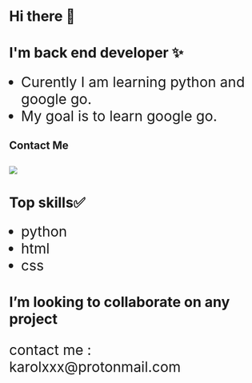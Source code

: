 
<body>
 <h1>Hi there 👋</h1>

<h2 style='font-size:2em;font-family:'Monospace', 'Lucida Console''>I'm back end developer ✨</h2>
<ul>
 <li style='font-size:2em'> Curently I am learning python and google go.</li>
 <li style='font-size:2em'> My goal is to learn google go.</li>
</ul>
<h2> Contact Me<h2>
<a href='https://twitter.com/KKaprans'><img src="http://i.imgur.com/tXSoThF.png "></a>

<h2 style='font-size:2em'> Top skills✅</h2>

<ul>
 <li style='font-size:2em'>python</li>
 <li style='font-size:2em'>html</li>
 <li style='font-size:2em'>css</li>
</ul>

<h1 style='font-size:2em'>I’m looking to collaborate on any project</h1>

<p style='font-size:2em'>contact me : karolxxx@protonmail.com<p>
 </body>
